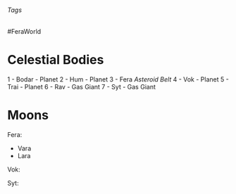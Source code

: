 ###### Tags

#FeraWorld 

# Celestial Bodies

1 - Bodar - Planet
2 - Hum - Planet
3 - Fera
*Asteroid Belt*
4 - Vok - Planet
5 - Trai - Planet
6 - Rav - Gas Giant
7 - Syt - Gas Giant

# Moons

Fera:
- Vara
- Lara

Vok:

Syt: 

